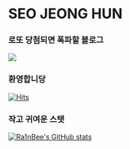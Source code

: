 # SEO JEONG HUN

### 로또 당첨되면 폭파할 블로그

<a href="https://velog.io/@j_huuuuns" target="_blank"><img src="https://img.shields.io/badge/Velog-788B95?style=flat-square&logo=Velog&logoColor=20C997"/></a>

### 환영합니당 
[![Hits](https://hits.seeyoufarm.com/api/count/incr/badge.svg?url=https%3A%2F%2Fgithub.com%2FRa1nBee&count_bg=%23163341&title_bg=%234BC38D&icon=&icon_color=%23E7E7E7&title=Visitor&edge_flat=true)](https://hits.seeyoufarm.com)

### 작고 귀여운 스탯
[![Ra1nBee's GitHub stats](https://github-readme-stats.vercel.app/api?username=Ra1nBee&theme=vue)]()
